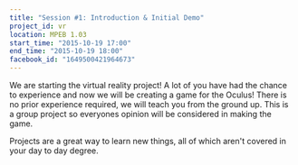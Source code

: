 ```yaml
---
title: "Session #1: Introduction & Initial Demo"
project_id: vr
location: MPEB 1.03
start_time: "2015-10-19 17:00"
end_time: "2015-10-19 18:00"
facebook_id: "1649500421964673"
---
```


We are starting the virtual reality project! A lot of you have had the chance to experience and now we will be creating a game for the Oculus! There is no prior experience required, we will teach you from the ground up. This is a group project so everyones opinion will be considered in making the game. 

Projects are a great way to learn new things, all of which aren't covered in your day to day degree.